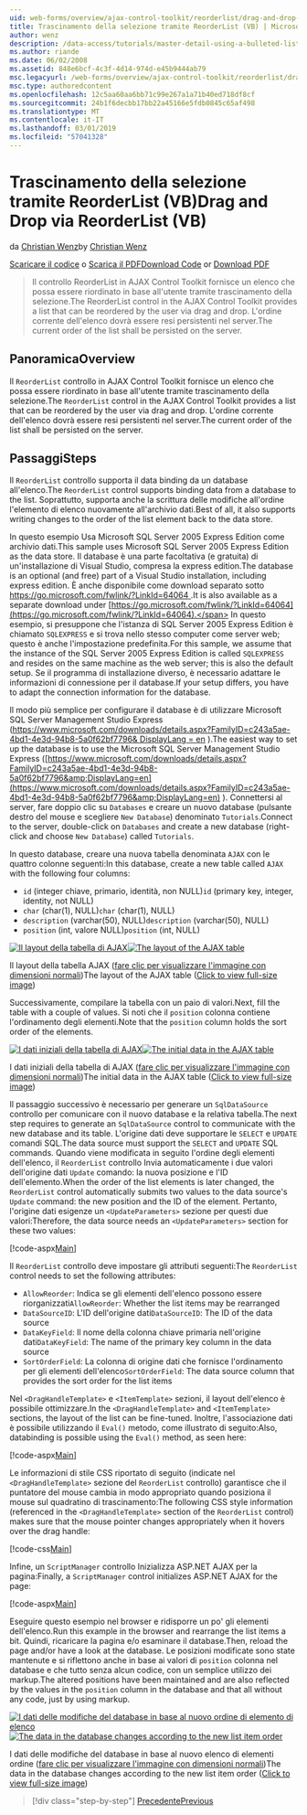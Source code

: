 ```yaml
---
uid: web-forms/overview/ajax-control-toolkit/reorderlist/drag-and-drop-via-reorderlist-vb
title: Trascinamento della selezione tramite ReorderList (VB) | Microsoft Docs
author: wenz
description: /data-access/tutorials/master-detail-using-a-bulleted-list-of-master-records-with-a-details-datalist-vb
ms.author: riande
ms.date: 06/02/2008
ms.assetid: 848e6bcf-4c3f-4d14-974d-e45b9444ab79
msc.legacyurl: /web-forms/overview/ajax-control-toolkit/reorderlist/drag-and-drop-via-reorderlist-vb
msc.type: authoredcontent
ms.openlocfilehash: 12c5aa60aa6bb71c99e267a1a71b40ed718df8cf
ms.sourcegitcommit: 24b1f6decbb17bb22a45166e5fdb0845c65af498
ms.translationtype: MT
ms.contentlocale: it-IT
ms.lasthandoff: 03/01/2019
ms.locfileid: "57041328"
---
```

<a name="drag-and-drop-via-reorderlist-vb"></a><span data-ttu-id="062c3-103">Trascinamento della selezione tramite ReorderList (VB)</span><span class="sxs-lookup"><span data-stu-id="062c3-103">Drag and Drop via ReorderList (VB)</span></span>
====================
<span data-ttu-id="062c3-104">da [Christian Wenz](https://github.com/wenz)</span><span class="sxs-lookup"><span data-stu-id="062c3-104">by [Christian Wenz](https://github.com/wenz)</span></span>

<span data-ttu-id="062c3-105">[Scaricare il codice](http://download.microsoft.com/download/9/3/f/93f8daea-bebd-4821-833b-95205389c7d0/ReorderList5.vb.zip) o [Scarica il PDF](http://download.microsoft.com/download/2/d/c/2dc10e34-6983-41d4-9c08-f78f5387d32b/reorderlist5VB.pdf)</span><span class="sxs-lookup"><span data-stu-id="062c3-105">[Download Code](http://download.microsoft.com/download/9/3/f/93f8daea-bebd-4821-833b-95205389c7d0/ReorderList5.vb.zip) or [Download PDF](http://download.microsoft.com/download/2/d/c/2dc10e34-6983-41d4-9c08-f78f5387d32b/reorderlist5VB.pdf)</span></span>

> <span data-ttu-id="062c3-106">Il controllo ReorderList in AJAX Control Toolkit fornisce un elenco che possa essere riordinato in base all'utente tramite trascinamento della selezione.</span><span class="sxs-lookup"><span data-stu-id="062c3-106">The ReorderList control in the AJAX Control Toolkit provides a list that can be reordered by the user via drag and drop.</span></span> <span data-ttu-id="062c3-107">L'ordine corrente dell'elenco dovrà essere resi persistenti nel server.</span><span class="sxs-lookup"><span data-stu-id="062c3-107">The current order of the list shall be persisted on the server.</span></span>


## <a name="overview"></a><span data-ttu-id="062c3-108">Panoramica</span><span class="sxs-lookup"><span data-stu-id="062c3-108">Overview</span></span>

<span data-ttu-id="062c3-109">Il `ReorderList` controllo in AJAX Control Toolkit fornisce un elenco che possa essere riordinato in base all'utente tramite trascinamento della selezione.</span><span class="sxs-lookup"><span data-stu-id="062c3-109">The `ReorderList` control in the AJAX Control Toolkit provides a list that can be reordered by the user via drag and drop.</span></span> <span data-ttu-id="062c3-110">L'ordine corrente dell'elenco dovrà essere resi persistenti nel server.</span><span class="sxs-lookup"><span data-stu-id="062c3-110">The current order of the list shall be persisted on the server.</span></span>

## <a name="steps"></a><span data-ttu-id="062c3-111">Passaggi</span><span class="sxs-lookup"><span data-stu-id="062c3-111">Steps</span></span>

<span data-ttu-id="062c3-112">Il `ReorderList` controllo supporta il data binding da un database all'elenco.</span><span class="sxs-lookup"><span data-stu-id="062c3-112">The `ReorderList` control supports binding data from a database to the list.</span></span> <span data-ttu-id="062c3-113">Soprattutto, supporta anche la scrittura delle modifiche all'ordine l'elemento di elenco nuovamente all'archivio dati.</span><span class="sxs-lookup"><span data-stu-id="062c3-113">Best of all, it also supports writing changes to the order of the list element back to the data store.</span></span>

<span data-ttu-id="062c3-114">In questo esempio Usa Microsoft SQL Server 2005 Express Edition come archivio dati.</span><span class="sxs-lookup"><span data-stu-id="062c3-114">This sample uses Microsoft SQL Server 2005 Express Edition as the data store.</span></span> <span data-ttu-id="062c3-115">Il database è una parte facoltativa (e gratuita) di un'installazione di Visual Studio, compresa la express edition.</span><span class="sxs-lookup"><span data-stu-id="062c3-115">The database is an optional (and free) part of a Visual Studio installation, including express edition.</span></span> <span data-ttu-id="062c3-116">È anche disponibile come download separato sotto [ https://go.microsoft.com/fwlink/?LinkId=64064 ](https://go.microsoft.com/fwlink/?LinkId=64064).</span><span class="sxs-lookup"><span data-stu-id="062c3-116">It is also available as a separate download under [https://go.microsoft.com/fwlink/?LinkId=64064](https://go.microsoft.com/fwlink/?LinkId=64064).</span></span> <span data-ttu-id="062c3-117">In questo esempio, si presuppone che l'istanza di SQL Server 2005 Express Edition è chiamato `SQLEXPRESS` e si trova nello stesso computer come server web; questo è anche l'impostazione predefinita.</span><span class="sxs-lookup"><span data-stu-id="062c3-117">For this sample, we assume that the instance of the SQL Server 2005 Express Edition is called `SQLEXPRESS` and resides on the same machine as the web server; this is also the default setup.</span></span> <span data-ttu-id="062c3-118">Se il programma di installazione diverso, è necessario adattare le informazioni di connessione per il database.</span><span class="sxs-lookup"><span data-stu-id="062c3-118">If your setup differs, you have to adapt the connection information for the database.</span></span>

<span data-ttu-id="062c3-119">Il modo più semplice per configurare il database è di utilizzare Microsoft SQL Server Management Studio Express ([https://www.microsoft.com/downloads/details.aspx?FamilyID=c243a5ae-4bd1-4e3d-94b8-5a0f62bf7796&amp; DisplayLang = en](https://www.microsoft.com/downloads/details.aspx?FamilyID=c243a5ae-4bd1-4e3d-94b8-5a0f62bf7796&amp;DisplayLang=en) ).</span><span class="sxs-lookup"><span data-stu-id="062c3-119">The easiest way to set up the database is to use the Microsoft SQL Server Management Studio Express ([https://www.microsoft.com/downloads/details.aspx?FamilyID=c243a5ae-4bd1-4e3d-94b8-5a0f62bf7796&amp;DisplayLang=en](https://www.microsoft.com/downloads/details.aspx?FamilyID=c243a5ae-4bd1-4e3d-94b8-5a0f62bf7796&amp;DisplayLang=en) ).</span></span> <span data-ttu-id="062c3-120">Connettersi al server, fare doppio clic su `Databases` e creare un nuovo database (pulsante destro del mouse e scegliere `New Database`) denominato `Tutorials`.</span><span class="sxs-lookup"><span data-stu-id="062c3-120">Connect to the server, double-click on `Databases` and create a new database (right-click and choose `New Database`) called `Tutorials`.</span></span>

<span data-ttu-id="062c3-121">In questo database, creare una nuova tabella denominata `AJAX` con le quattro colonne seguenti:</span><span class="sxs-lookup"><span data-stu-id="062c3-121">In this database, create a new table called `AJAX` with the following four columns:</span></span>

- <span data-ttu-id="062c3-122">`id` (integer chiave, primario, identità, non NULL)</span><span class="sxs-lookup"><span data-stu-id="062c3-122">`id` (primary key, integer, identity, not NULL)</span></span>
- <span data-ttu-id="062c3-123">`char` (char(1), NULL)</span><span class="sxs-lookup"><span data-stu-id="062c3-123">`char` (char(1), NULL)</span></span>
- <span data-ttu-id="062c3-124">`description` (varchar(50), NULL)</span><span class="sxs-lookup"><span data-stu-id="062c3-124">`description` (varchar(50), NULL)</span></span>
- <span data-ttu-id="062c3-125">`position` (int, valore NULL)</span><span class="sxs-lookup"><span data-stu-id="062c3-125">`position` (int, NULL)</span></span>


<span data-ttu-id="062c3-126">[![Il layout della tabella di AJAX](drag-and-drop-via-reorderlist-vb/_static/image2.png)](drag-and-drop-via-reorderlist-vb/_static/image1.png)</span><span class="sxs-lookup"><span data-stu-id="062c3-126">[![The layout of the AJAX table](drag-and-drop-via-reorderlist-vb/_static/image2.png)](drag-and-drop-via-reorderlist-vb/_static/image1.png)</span></span>

<span data-ttu-id="062c3-127">Il layout della tabella AJAX ([fare clic per visualizzare l'immagine con dimensioni normali](drag-and-drop-via-reorderlist-vb/_static/image3.png))</span><span class="sxs-lookup"><span data-stu-id="062c3-127">The layout of the AJAX table ([Click to view full-size image](drag-and-drop-via-reorderlist-vb/_static/image3.png))</span></span>


<span data-ttu-id="062c3-128">Successivamente, compilare la tabella con un paio di valori.</span><span class="sxs-lookup"><span data-stu-id="062c3-128">Next, fill the table with a couple of values.</span></span> <span data-ttu-id="062c3-129">Si noti che il `position` colonna contiene l'ordinamento degli elementi.</span><span class="sxs-lookup"><span data-stu-id="062c3-129">Note that the `position` column holds the sort order of the elements.</span></span>


<span data-ttu-id="062c3-130">[![I dati iniziali della tabella di AJAX](drag-and-drop-via-reorderlist-vb/_static/image5.png)](drag-and-drop-via-reorderlist-vb/_static/image4.png)</span><span class="sxs-lookup"><span data-stu-id="062c3-130">[![The initial data in the AJAX table](drag-and-drop-via-reorderlist-vb/_static/image5.png)](drag-and-drop-via-reorderlist-vb/_static/image4.png)</span></span>

<span data-ttu-id="062c3-131">I dati iniziali della tabella di AJAX ([fare clic per visualizzare l'immagine con dimensioni normali](drag-and-drop-via-reorderlist-vb/_static/image6.png))</span><span class="sxs-lookup"><span data-stu-id="062c3-131">The initial data in the AJAX table ([Click to view full-size image](drag-and-drop-via-reorderlist-vb/_static/image6.png))</span></span>


<span data-ttu-id="062c3-132">Il passaggio successivo è necessario per generare un `SqlDataSource` controllo per comunicare con il nuovo database e la relativa tabella.</span><span class="sxs-lookup"><span data-stu-id="062c3-132">The next step requires to generate an `SqlDataSource` control to communicate with the new database and its table.</span></span> <span data-ttu-id="062c3-133">L'origine dati deve supportare le `SELECT` e `UPDATE` comandi SQL.</span><span class="sxs-lookup"><span data-stu-id="062c3-133">The data source must support the `SELECT` and `UPDATE` SQL commands.</span></span> <span data-ttu-id="062c3-134">Quando viene modificata in seguito l'ordine degli elementi dell'elenco, il `ReorderList` controllo Invia automaticamente i due valori dell'origine dati `Update` comando: la nuova posizione e l'ID dell'elemento.</span><span class="sxs-lookup"><span data-stu-id="062c3-134">When the order of the list elements is later changed, the `ReorderList` control automatically submits two values to the data source's `Update` command: the new position and the ID of the element.</span></span> <span data-ttu-id="062c3-135">Pertanto, l'origine dati esigenze un `<UpdateParameters>` sezione per questi due valori:</span><span class="sxs-lookup"><span data-stu-id="062c3-135">Therefore, the data source needs an `<UpdateParameters>` section for these two values:</span></span>

[!code-aspx[Main](drag-and-drop-via-reorderlist-vb/samples/sample1.aspx)]

<span data-ttu-id="062c3-136">Il `ReorderList` controllo deve impostare gli attributi seguenti:</span><span class="sxs-lookup"><span data-stu-id="062c3-136">The `ReorderList` control needs to set the following attributes:</span></span>

- <span data-ttu-id="062c3-137">`AllowReorder`: Indica se gli elementi dell'elenco possono essere riorganizzati</span><span class="sxs-lookup"><span data-stu-id="062c3-137">`AllowReorder`: Whether the list items may be rearranged</span></span>
- <span data-ttu-id="062c3-138">`DataSourceID`: L'ID dell'origine dati</span><span class="sxs-lookup"><span data-stu-id="062c3-138">`DataSourceID`: The ID of the data source</span></span>
- <span data-ttu-id="062c3-139">`DataKeyField`: Il nome della colonna chiave primaria nell'origine dati</span><span class="sxs-lookup"><span data-stu-id="062c3-139">`DataKeyField`: The name of the primary key column in the data source</span></span>
- <span data-ttu-id="062c3-140">`SortOrderField`: La colonna di origine dati che fornisce l'ordinamento per gli elementi dell'elenco</span><span class="sxs-lookup"><span data-stu-id="062c3-140">`SortOrderField`: The data source column that provides the sort order for the list items</span></span>

<span data-ttu-id="062c3-141">Nel `<DragHandleTemplate>` e `<ItemTemplate>` sezioni, il layout dell'elenco è possibile ottimizzare.</span><span class="sxs-lookup"><span data-stu-id="062c3-141">In the `<DragHandleTemplate>` and `<ItemTemplate>` sections, the layout of the list can be fine-tuned.</span></span> <span data-ttu-id="062c3-142">Inoltre, l'associazione dati è possibile utilizzando il `Eval()` metodo, come illustrato di seguito:</span><span class="sxs-lookup"><span data-stu-id="062c3-142">Also, databinding is possible using the `Eval()` method, as seen here:</span></span>

[!code-aspx[Main](drag-and-drop-via-reorderlist-vb/samples/sample2.aspx)]

<span data-ttu-id="062c3-143">Le informazioni di stile CSS riportato di seguito (indicate nel `<DragHandleTemplate>` sezione del `ReorderList` controllo) garantisce che il puntatore del mouse cambia in modo appropriato quando posiziona il mouse sul quadratino di trascinamento:</span><span class="sxs-lookup"><span data-stu-id="062c3-143">The following CSS style information (referenced in the `<DragHandleTemplate>` section of the `ReorderList` control) makes sure that the mouse pointer changes appropriately when it hovers over the drag handle:</span></span>

[!code-css[Main](drag-and-drop-via-reorderlist-vb/samples/sample3.css)]

<span data-ttu-id="062c3-144">Infine, un `ScriptManager` controllo Inizializza ASP.NET AJAX per la pagina:</span><span class="sxs-lookup"><span data-stu-id="062c3-144">Finally, a `ScriptManager` control initializes ASP.NET AJAX for the page:</span></span>

[!code-aspx[Main](drag-and-drop-via-reorderlist-vb/samples/sample4.aspx)]

<span data-ttu-id="062c3-145">Eseguire questo esempio nel browser e ridisporre un po' gli elementi dell'elenco.</span><span class="sxs-lookup"><span data-stu-id="062c3-145">Run this example in the browser and rearrange the list items a bit.</span></span> <span data-ttu-id="062c3-146">Quindi, ricaricare la pagina e/o esaminare il database.</span><span class="sxs-lookup"><span data-stu-id="062c3-146">Then, reload the page and/or have a look at the database.</span></span> <span data-ttu-id="062c3-147">Le posizioni modificate sono state mantenute e si riflettono anche in base ai valori di `position` colonna nel database e che tutto senza alcun codice, con un semplice utilizzo dei markup.</span><span class="sxs-lookup"><span data-stu-id="062c3-147">The altered positions have been maintained and are also reflected by the values in the `position` column in the database and that all without any code, just by using markup.</span></span>


<span data-ttu-id="062c3-148">[![I dati delle modifiche del database in base al nuovo ordine di elemento di elenco](drag-and-drop-via-reorderlist-vb/_static/image8.png)](drag-and-drop-via-reorderlist-vb/_static/image7.png)</span><span class="sxs-lookup"><span data-stu-id="062c3-148">[![The data in the database changes according to the new list item order](drag-and-drop-via-reorderlist-vb/_static/image8.png)](drag-and-drop-via-reorderlist-vb/_static/image7.png)</span></span>

<span data-ttu-id="062c3-149">I dati delle modifiche del database in base al nuovo elenco di elementi ordine ([fare clic per visualizzare l'immagine con dimensioni normali](drag-and-drop-via-reorderlist-vb/_static/image9.png))</span><span class="sxs-lookup"><span data-stu-id="062c3-149">The data in the database changes according to the new list item order ([Click to view full-size image](drag-and-drop-via-reorderlist-vb/_static/image9.png))</span></span>

> [!div class="step-by-step"]
> [<span data-ttu-id="062c3-150">Precedente</span><span class="sxs-lookup"><span data-stu-id="062c3-150">Previous</span></span>](using-postbacks-with-reorderlist-vb.md)
